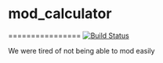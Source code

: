 # mod_calculator
================
[![Build Status](https://travis-ci.com/fvalela1/mod-calculator.svg?token=jpLrPnZMhpWM5mGzdxhq&branch=master)](https://travis-ci.com/fvalela1/mod-calculator)

We were tired of not being able to mod easily
